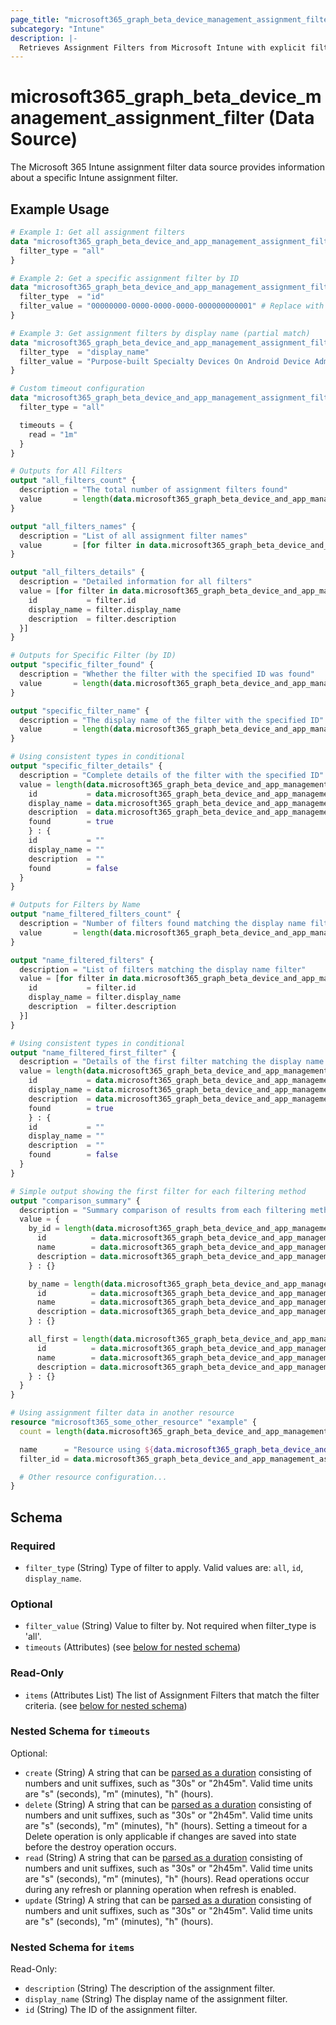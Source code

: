 ```yaml
---
page_title: "microsoft365_graph_beta_device_management_assignment_filter Data Source - microsoft365"
subcategory: "Intune"
description: |-
  Retrieves Assignment Filters from Microsoft Intune with explicit filtering options.
---
```


# microsoft365_graph_beta_device_management_assignment_filter (Data Source)

The Microsoft 365 Intune assignment filter data source provides information about a specific Intune assignment filter.

## Example Usage

```terraform
# Example 1: Get all assignment filters
data "microsoft365_graph_beta_device_and_app_management_assignment_filter" "all_filters" {
  filter_type = "all"
}

# Example 2: Get a specific assignment filter by ID
data "microsoft365_graph_beta_device_and_app_management_assignment_filter" "specific_filter" {
  filter_type  = "id"
  filter_value = "00000000-0000-0000-0000-000000000001" # Replace with actual ID
}

# Example 3: Get assignment filters by display name (partial match)
data "microsoft365_graph_beta_device_and_app_management_assignment_filter" "by_name" {
  filter_type  = "display_name"
  filter_value = "Purpose-built Specialty Devices On Android Device Administrator"
}

# Custom timeout configuration
data "microsoft365_graph_beta_device_and_app_management_assignment_filter" "with_timeout" {
  filter_type = "all"

  timeouts = {
    read = "1m"
  }
}

# Outputs for All Filters
output "all_filters_count" {
  description = "The total number of assignment filters found"
  value       = length(data.microsoft365_graph_beta_device_and_app_management_assignment_filter.all_filters.items)
}

output "all_filters_names" {
  description = "List of all assignment filter names"
  value       = [for filter in data.microsoft365_graph_beta_device_and_app_management_assignment_filter.all_filters.items : filter.display_name]
}

output "all_filters_details" {
  description = "Detailed information for all filters"
  value = [for filter in data.microsoft365_graph_beta_device_and_app_management_assignment_filter.all_filters.items : {
    id           = filter.id
    display_name = filter.display_name
    description  = filter.description
  }]
}

# Outputs for Specific Filter (by ID)
output "specific_filter_found" {
  description = "Whether the filter with the specified ID was found"
  value       = length(data.microsoft365_graph_beta_device_and_app_management_assignment_filter.specific_filter.items) > 0
}

output "specific_filter_name" {
  description = "The display name of the filter with the specified ID"
  value       = length(data.microsoft365_graph_beta_device_and_app_management_assignment_filter.specific_filter.items) > 0 ? data.microsoft365_graph_beta_device_and_app_management_assignment_filter.specific_filter.items[0].display_name : ""
}

# Using consistent types in conditional
output "specific_filter_details" {
  description = "Complete details of the filter with the specified ID"
  value = length(data.microsoft365_graph_beta_device_and_app_management_assignment_filter.specific_filter.items) > 0 ? {
    id           = data.microsoft365_graph_beta_device_and_app_management_assignment_filter.specific_filter.items[0].id
    display_name = data.microsoft365_graph_beta_device_and_app_management_assignment_filter.specific_filter.items[0].display_name
    description  = data.microsoft365_graph_beta_device_and_app_management_assignment_filter.specific_filter.items[0].description
    found        = true
    } : {
    id           = ""
    display_name = ""
    description  = ""
    found        = false
  }
}

# Outputs for Filters by Name
output "name_filtered_filters_count" {
  description = "Number of filters found matching the display name filter"
  value       = length(data.microsoft365_graph_beta_device_and_app_management_assignment_filter.by_name.items)
}

output "name_filtered_filters" {
  description = "List of filters matching the display name filter"
  value = [for filter in data.microsoft365_graph_beta_device_and_app_management_assignment_filter.by_name.items : {
    id           = filter.id
    display_name = filter.display_name
    description  = filter.description
  }]
}

# Using consistent types in conditional
output "name_filtered_first_filter" {
  description = "Details of the first filter matching the display name filter (if any)"
  value = length(data.microsoft365_graph_beta_device_and_app_management_assignment_filter.by_name.items) > 0 ? {
    id           = data.microsoft365_graph_beta_device_and_app_management_assignment_filter.by_name.items[0].id
    display_name = data.microsoft365_graph_beta_device_and_app_management_assignment_filter.by_name.items[0].display_name
    description  = data.microsoft365_graph_beta_device_and_app_management_assignment_filter.by_name.items[0].description
    found        = true
    } : {
    id           = ""
    display_name = ""
    description  = ""
    found        = false
  }
}

# Simple output showing the first filter for each filtering method
output "comparison_summary" {
  description = "Summary comparison of results from each filtering method"
  value = {
    by_id = length(data.microsoft365_graph_beta_device_and_app_management_assignment_filter.specific_filter.items) > 0 ? {
      id          = data.microsoft365_graph_beta_device_and_app_management_assignment_filter.specific_filter.items[0].id
      name        = data.microsoft365_graph_beta_device_and_app_management_assignment_filter.specific_filter.items[0].display_name
      description = data.microsoft365_graph_beta_device_and_app_management_assignment_filter.specific_filter.items[0].description
    } : {}

    by_name = length(data.microsoft365_graph_beta_device_and_app_management_assignment_filter.by_name.items) > 0 ? {
      id          = data.microsoft365_graph_beta_device_and_app_management_assignment_filter.by_name.items[0].id
      name        = data.microsoft365_graph_beta_device_and_app_management_assignment_filter.by_name.items[0].display_name
      description = data.microsoft365_graph_beta_device_and_app_management_assignment_filter.by_name.items[0].description
    } : {}

    all_first = length(data.microsoft365_graph_beta_device_and_app_management_assignment_filter.all_filters.items) > 0 ? {
      id          = data.microsoft365_graph_beta_device_and_app_management_assignment_filter.all_filters.items[0].id
      name        = data.microsoft365_graph_beta_device_and_app_management_assignment_filter.all_filters.items[0].display_name
      description = data.microsoft365_graph_beta_device_and_app_management_assignment_filter.all_filters.items[0].description
    } : {}
  }
}

# Using assignment filter data in another resource
resource "microsoft365_some_other_resource" "example" {
  count = length(data.microsoft365_graph_beta_device_and_app_management_assignment_filter.all_filters.items) > 0 ? 1 : 0

  name      = "Resource using ${data.microsoft365_graph_beta_device_and_app_management_assignment_filter.all_filters.items[0].display_name}"
  filter_id = data.microsoft365_graph_beta_device_and_app_management_assignment_filter.all_filters.items[0].id

  # Other resource configuration...
}
```

<!-- schema generated by tfplugindocs -->
## Schema

### Required

- `filter_type` (String) Type of filter to apply. Valid values are: `all`, `id`, `display_name`.

### Optional

- `filter_value` (String) Value to filter by. Not required when filter_type is 'all'.
- `timeouts` (Attributes) (see [below for nested schema](#nestedatt--timeouts))

### Read-Only

- `items` (Attributes List) The list of Assignment Filters that match the filter criteria. (see [below for nested schema](#nestedatt--items))

<a id="nestedatt--timeouts"></a>
### Nested Schema for `timeouts`

Optional:

- `create` (String) A string that can be [parsed as a duration](https://pkg.go.dev/time#ParseDuration) consisting of numbers and unit suffixes, such as "30s" or "2h45m". Valid time units are "s" (seconds), "m" (minutes), "h" (hours).
- `delete` (String) A string that can be [parsed as a duration](https://pkg.go.dev/time#ParseDuration) consisting of numbers and unit suffixes, such as "30s" or "2h45m". Valid time units are "s" (seconds), "m" (minutes), "h" (hours). Setting a timeout for a Delete operation is only applicable if changes are saved into state before the destroy operation occurs.
- `read` (String) A string that can be [parsed as a duration](https://pkg.go.dev/time#ParseDuration) consisting of numbers and unit suffixes, such as "30s" or "2h45m". Valid time units are "s" (seconds), "m" (minutes), "h" (hours). Read operations occur during any refresh or planning operation when refresh is enabled.
- `update` (String) A string that can be [parsed as a duration](https://pkg.go.dev/time#ParseDuration) consisting of numbers and unit suffixes, such as "30s" or "2h45m". Valid time units are "s" (seconds), "m" (minutes), "h" (hours).


<a id="nestedatt--items"></a>
### Nested Schema for `items`

Read-Only:

- `description` (String) The description of the assignment filter.
- `display_name` (String) The display name of the assignment filter.
- `id` (String) The ID of the assignment filter.